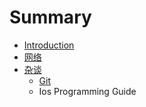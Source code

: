 # Summary

* [Introduction](README.md)
* [网络](NetWork/wang_luo.md)
* [杂谈](ZaTan/za_tan.md)
   * [Git](ZaTan/git.md)
   * Ios Programming Guide


